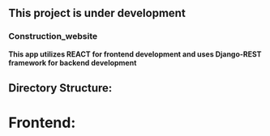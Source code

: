 ## This project is under development

### Construction_website

**This app utilizes REACT for frontend development and uses Django-REST framework for backend development**

## Directory Structure:

# Frontend:
